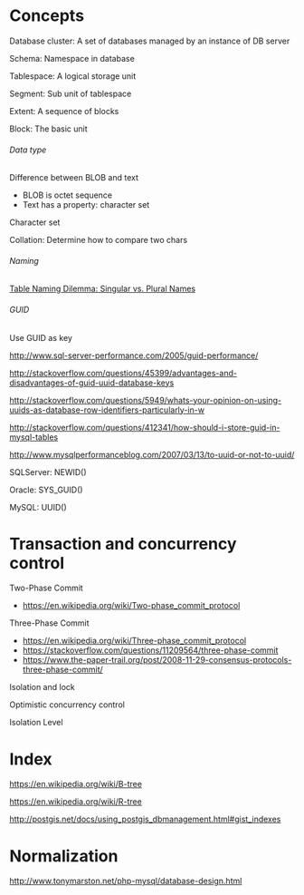 # Concepts

Database cluster: A set of databases managed by an instance of DB server

Schema: Namespace in database

Tablespace: A logical storage unit

Segment: Sub unit of tablespace

Extent: A sequence of blocks

Block: The basic unit

###### Data type

Difference between BLOB and text
- BLOB is octet sequence
- Text has a property: character set

Character set

Collation: Determine how to compare two chars

###### Naming

[Table Naming Dilemma: Singular vs. Plural Names](https://stackoverflow.com/questions/338156/table-naming-dilemma-singular-vs-plural-names)

###### GUID

Use GUID as key

http://www.sql-server-performance.com/2005/guid-performance/

http://stackoverflow.com/questions/45399/advantages-and-disadvantages-of-guid-uuid-database-keys

http://stackoverflow.com/questions/5949/whats-your-opinion-on-using-uuids-as-database-row-identifiers-particularly-in-w

http://stackoverflow.com/questions/412341/how-should-i-store-guid-in-mysql-tables

http://www.mysqlperformanceblog.com/2007/03/13/to-uuid-or-not-to-uuid/

SQLServer: NEWID()

Oracle: SYS_GUID()

MySQL: UUID()


# Transaction and concurrency control

Two-Phase Commit
- https://en.wikipedia.org/wiki/Two-phase_commit_protocol

Three-Phase Commit
- https://en.wikipedia.org/wiki/Three-phase_commit_protocol
- https://stackoverflow.com/questions/11209564/three-phase-commit
- https://www.the-paper-trail.org/post/2008-11-29-consensus-protocols-three-phase-commit/

Isolation and lock

Optimistic concurrency control

Isolation Level


# Index

https://en.wikipedia.org/wiki/B-tree

https://en.wikipedia.org/wiki/R-tree

http://postgis.net/docs/using_postgis_dbmanagement.html#gist_indexes


# Normalization

http://www.tonymarston.net/php-mysql/database-design.html

